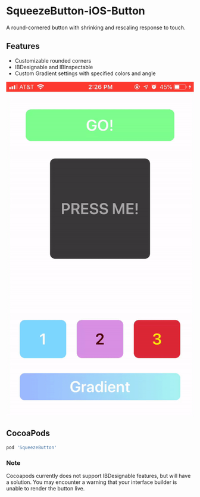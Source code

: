 # SqueezeButton-iOS-Button
A round-cornered button with shrinking and rescaling response to touch.

## Features
- Customizable rounded corners
- IBDesignable and IBInspectable
- Custom Gradient settings with specified colors and angle

![example gif](https://raw.githubusercontent.com/oalejel/SqueezeButton-iOS-Button/master/example.gif)

## CocoaPods
```ruby
pod 'SqueezeButton'
```

### Note
Cocoapods currently does not support IBDesignable features, but will have a solution. You may encounter a warning that your interface builder is unable to render the button live.


